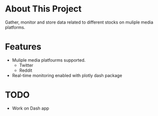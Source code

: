 # About This Project
Gather, monitor and store data related to different stocks on  muliple media platforms.

# Features
* Muliple media platfourms supported.
   * Twitter 
   * Reddit 
* Real-time monitoring enabled with plotly dash package


# TODO
* Work on Dash app
